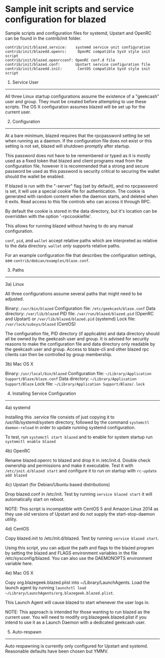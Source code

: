 Sample init scripts and service configuration for blazed
==========================================================

Sample scripts and configuration files for systemd, Upstart and OpenRC
can be found in the contrib/init folder.

    contrib/init/blazed.service:    systemd service unit configuration
    contrib/init/blazedd.openrc:     OpenRC compatible SysV style init script
    contrib/init/blazed.openrcconf: OpenRC conf.d file
    contrib/init/blazed.conf:       Upstart service configuration file
    contrib/init/blazedd.init:       CentOS compatible SysV style init script

1. Service User
---------------------------------

All three Linux startup configurations assume the existence of a "geekcash" user
and group.  They must be created before attempting to use these scripts.
The OS X configuration assumes blazed will be set up for the current user.

2. Configuration
---------------------------------

At a bare minimum, blazed requires that the rpcpassword setting be set
when running as a daemon.  If the configuration file does not exist or this
setting is not set, blazed will shutdown promptly after startup.

This password does not have to be remembered or typed as it is mostly used
as a fixed token that blazed and client programs read from the configuration
file, however it is recommended that a strong and secure password be used
as this password is security critical to securing the wallet should the
wallet be enabled.

If blazed is run with the "-server" flag (set by default), and no rpcpassword is set,
it will use a special cookie file for authentication. The cookie is generated with random
content when the daemon starts, and deleted when it exits. Read access to this file
controls who can access it through RPC.

By default the cookie is stored in the data directory, but it's location can be overridden
with the option '-rpccookiefile'.

This allows for running blazed without having to do any manual configuration.

`conf`, `pid`, and `wallet` accept relative paths which are interpreted as
relative to the data directory. `wallet` *only* supports relative paths.

For an example configuration file that describes the configuration settings,
see `contrib/debian/examples/blaze.conf`.

3. Paths
---------------------------------

3a) Linux

All three configurations assume several paths that might need to be adjusted.

Binary:              `/usr/bin/blazed`
Configuration file:  `/etc/geekcash/blaze.conf`
Data directory:      `/var/lib/blazed`
PID file:            `/var/run/blazed/blazed.pid` (OpenRC and Upstart) or `/var/lib/blazed/blazed.pid` (systemd)
Lock file:           `/var/lock/subsys/blazed` (CentOS)

The configuration file, PID directory (if applicable) and data directory
should all be owned by the geekcash user and group.  It is advised for security
reasons to make the configuration file and data directory only readable by the
geekcash user and group.  Access to blaze-cli and other blazed rpc clients
can then be controlled by group membership.

3b) Mac OS X

Binary:              `/usr/local/bin/blazed`
Configuration file:  `~/Library/Application Support/Blaze/blaze.conf`
Data directory:      `~/Library/Application Support/Blaze`
Lock file:           `~/Library/Application Support/Blaze/.lock`

4. Installing Service Configuration
-----------------------------------

4a) systemd

Installing this .service file consists of just copying it to
/usr/lib/systemd/system directory, followed by the command
`systemctl daemon-reload` in order to update running systemd configuration.

To test, run `systemctl start blazed` and to enable for system startup run
`systemctl enable blazed`

4b) OpenRC

Rename blazed.openrc to blazed and drop it in /etc/init.d.  Double
check ownership and permissions and make it executable.  Test it with
`/etc/init.d/blazed start` and configure it to run on startup with
`rc-update add blazed`

4c) Upstart (for Debian/Ubuntu based distributions)

Drop blazed.conf in /etc/init.  Test by running `service blazed start`
it will automatically start on reboot.

NOTE: This script is incompatible with CentOS 5 and Amazon Linux 2014 as they
use old versions of Upstart and do not supply the start-stop-daemon utility.

4d) CentOS

Copy blazed.init to /etc/init.d/blazed. Test by running `service blazed start`.

Using this script, you can adjust the path and flags to the blazed program by
setting the blazed and FLAGS environment variables in the file
/etc/sysconfig/blazed. You can also use the DAEMONOPTS environment variable here.

4e) Mac OS X

Copy org.blazegeek.blazed.plist into ~/Library/LaunchAgents. Load the launch agent by
running `launchctl load ~/Library/LaunchAgents/org.blazegeek.blazed.plist`.

This Launch Agent will cause blazed to start whenever the user logs in.

NOTE: This approach is intended for those wanting to run blazed as the current user.
You will need to modify org.blazegeek.blazed.plist if you intend to use it as a
Launch Daemon with a dedicated geekcash user.

5. Auto-respawn
-----------------------------------

Auto respawning is currently only configured for Upstart and systemd.
Reasonable defaults have been chosen but YMMV.
